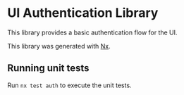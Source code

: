 # UI Authentication Library

This library provides a basic authentication flow for the UI.

This library was generated with [Nx](https://nx.dev).

## Running unit tests

Run `nx test auth` to execute the unit tests.
